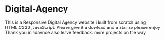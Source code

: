 # Digital-Agency
This is a Responsive Digital Agency website i built from scratch using HTML,CSS3 ,JavaScript.
Please give it a dowload and a star so please enjoy Thank you in adavnce also leave feedback.
more projects on the way
